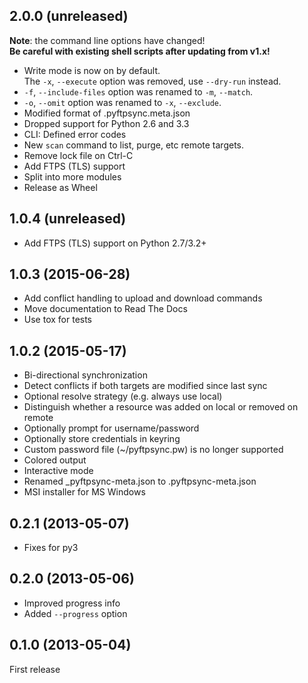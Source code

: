 2.0.0 (unreleased)
------------------
**Note**: the command line options have changed!  
**Be careful with existing shell scripts after updating from v1.x!**

- Write mode is now on by default.<br>
  The `-x`, `--execute` option was removed, use `--dry-run` instead.
- `-f`, `--include-files` option was renamed to `-m`, `--match`.
- `-o`, `--omit` option was renamed to `-x`, `--exclude`.
- Modified format of .pyftpsync.meta.json
- Dropped support for Python 2.6 and 3.3
- CLI: Defined error codes
- New `scan` command to list, purge, etc remote targets.
- Remove lock file on Ctrl-C
- Add FTPS (TLS) support
- Split into more modules
- Release as Wheel

1.0.4 (unreleased)
------------------
- Add FTPS (TLS) support on Python 2.7/3.2+

1.0.3 (2015-06-28)
------------------
- Add conflict handling to upload and download commands
- Move documentation to Read The Docs
- Use tox for tests

1.0.2 (2015-05-17)
------------------
- Bi-directional synchronization
- Detect conflicts if both targets are modified since last sync
- Optional resolve strategy (e.g. always use local)
- Distinguish whether a resource was added on local or removed on remote
- Optionally prompt for username/password
- Optionally store credentials in keyring
- Custom password file (~/pyftpsync.pw) is no longer supported
- Colored output
- Interactive mode
- Renamed _pyftpsync-meta.json to .pyftpsync-meta.json
- MSI installer for MS Windows

0.2.1 (2013-05-07)
------------------
- Fixes for py3

0.2.0 (2013-05-06)
------------------
- Improved progress info
- Added `--progress` option

0.1.0 (2013-05-04)
------------------
First release

